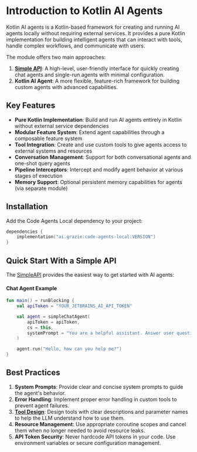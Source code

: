 # Introduction to Kotlin AI Agents

Kotlin AI agents is a Kotlin-based framework for creating and running AI agents locally without requiring external
services. It provides a pure Kotlin implementation for building intelligent agents that can interact with
tools, handle complex workflows, and communicate with users.

The module offers two main approaches:

1. **[Simple API](quickstart.md)**: A high-level, user-friendly interface for quickly creating chat agents and
   single-run agents with minimal configuration.
2. **Kotlin AI Agent**: A more flexible, feature-rich framework for building custom agents with advanced capabilities.

## Key Features

- **Pure Kotlin Implementation**: Build and run AI agents entirely in Kotlin without external service dependencies
- **Modular Feature System**: Extend agent capabilities through a composable feature system
- **Tool Integration**: Create and use custom tools to give agents access to external systems and resources
- **Conversation Management**: Support for both conversational agents and one-shot query agents
- **Pipeline Interceptors**: Intercept and modify agent behavior at various stages of execution
- **Memory Support**: Optional persistent memory capabilities for agents (via separate module)

## Installation

Add the Code Agents Local dependency to your project:

```kotlin
dependencies {
    implementation("ai.grazie:code-agents-local:VERSION")
}
```

## Quick Start With a Simple API

The [SimpleAPI](quickstart.md) provides the easiest way to get started with AI agents:

#### Chat Agent Example

```kotlin
fun main() = runBlocking {
    val apiToken = "YOUR_JETBRAINS_AI_API_TOKEN"

    val agent = simpleChatAgent(
        apiToken = apiToken,
        cs = this,
        systemPrompt = "You are a helpful assistant. Answer user questions concisely."
    )

    agent.run("Hello, how can you help me?")
}
```

## Best Practices

1. **System Prompts**: Provide clear and concise system prompts to guide the agent's behavior.
2. **Error Handling**: Implement proper error handling in custom tools to prevent agent failures.
3. **[Tool Design](customTool.md)**: Design tools with clear descriptions and parameter names to help the LLM understand how to use them.
4. **Resource Management**: Use appropriate coroutine scopes and cancel them when no longer needed to avoid resource
   leaks.
5. **API Token Security**: Never hardcode API tokens in your code. Use environment variables or secure configuration
   management.